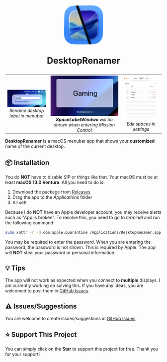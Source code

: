 <h1 align="center">
  <img src="/DesktopRenamer/Resources/DesktopRenamerIcon_Default.png" width="25%" alt=""/>  
  <p></p>
  <p align="center">DesktopRenamer</p>
</h1>

<table align="center" border="0" cellpadding="0" cellspacing="0">
  <tr>
    <td align="center">
      <img src="/DesktopRenamer/Resources/Demo/DesktopRenamer_v1-4-0_Rename.png" width="300"/><br>
      <i>Rename desktop label in menubar</i>
    </td>
    <td align="center">
      <img src="/DesktopRenamer/Resources/Demo/DesktopRenamer_v1-4-0_SLW.png" width="300"/><br>
      <i><b>SpaceLabelWindwo</b> will be shown when entering Mission Control</i>
    </td>
    <td align="center">
      <img src="/DesktopRenamer/Resources/Demo/DesktopRenamer_v1-4-0_SpaceEdit.png" width="300"/><br>
      <i>Edit spaces in settings</i>
    </td>
  </tr>
</table>

**DesktopRenamer** is a macOS menubar app that shows your **customized** name of the current desktop.

## 📦 Installation

You do **NOT** have to disable *SIP* or things like that. Your macOS must be at least **macOS 13.0 Ventura**. All you need to do is:

1. Download the package from [Releases](https://github.com/gitmichaelqiu/DesktopRenamer/releases/)
2. Drag the app to the *Applications* folder
3. All set!

Because I do **NOT** have an Apple developer account, you may receive alerts such as "App is broken". To resolve this, you need to go to *terminal* and run the following command:

```bash
sudo xattr -r -d com.apple.quarantine /Applications/DesktopRenamer.app
```

You may be required to enter the password. When you are entering the password, the password is not shown. This is required by Apple. The app will **NOT** steal your password or personal information.

## 💡 Tips

The app will not work as expected when you connect to **multiple** displays. I am currently working on solving this. If you have any ideas, you are welcomed to post them in [GitHub Issues](https://github.com/gitmichaelqiu/DesktopRenamer/issues).

## ⚠️ Issues/Suggestions

You are welcome to create issues/suggestions in [GitHub Issues](https://github.com/gitmichaelqiu/DesktopRenamer/issues).

## ⭐ Support This Project

You can simply click on the **Star** to support this project for free. Thank you for your support!
